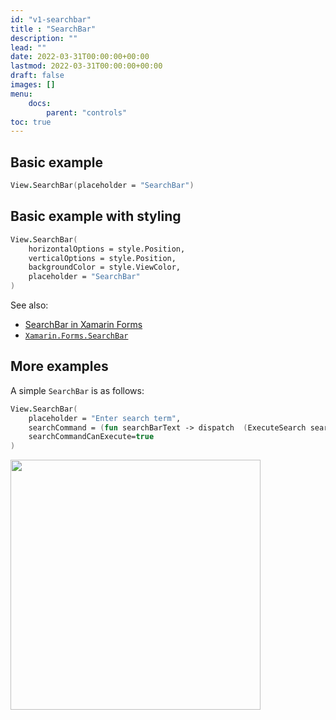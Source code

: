 ```yaml
---
id: "v1-searchbar"
title : "SearchBar"
description: ""
lead: ""
date: 2022-03-31T00:00:00+00:00
lastmod: 2022-03-31T00:00:00+00:00
draft: false
images: []
menu:
    docs:
        parent: "controls"
toc: true
---
```


## Basic example

```fs
View.SearchBar(placeholder = "SearchBar")
```

## Basic example with styling

```fs
View.SearchBar(
    horizontalOptions = style.Position,
    verticalOptions = style.Position,
    backgroundColor = style.ViewColor,
    placeholder = "SearchBar"
)
```

See also:

* [SearchBar in Xamarin Forms](https://docs.microsoft.com/en-us/xamarin/xamarin-forms/user-interface/SearchBar)
* [`Xamarin.Forms.SearchBar`](https://docs.microsoft.com/en-us/dotnet/api/Xamarin.Forms.SearchBar)

## More examples

A simple `SearchBar` is as follows:

```fs
View.SearchBar(
    placeholder = "Enter search term",
    searchCommand = (fun searchBarText -> dispatch  (ExecuteSearch searchBarText)),
    searchCommandCanExecute=true
)
```

<img src="https://user-images.githubusercontent.com/52166903/60180196-5d63c480-9817-11e9-9c21-e8b19dee8474.png" width="400">
